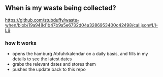 ## When is my waste being collected?
  https://github.com/stubduffy/waste-when/blob/19a948d1b47b9a5e6732d04a3286953400c42498/cal.json#L1-L6
  
  ### how it works
  - opens the hamburg Abfuhrkalendar on a daily basis, and fills in my details to see the latest dates
  - grabs the relevant dates and stores them
  - pushes the update back to this repo
  
